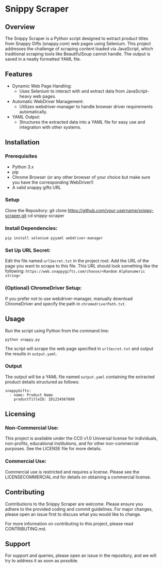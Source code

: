 # Snippy Scraper

## Overview

The Snippy Scraper is a Python script designed to extract product titles from Snappy Gifts (snappy.com) web pages using Selenium. This project addresses the challenge of scraping content loaded via JavaScript, which traditional scraping tools like BeautifulSoup cannot handle. The output is saved in a neatly formatted YAML file.

## Features

- Dynamic Web Page Handling: 
    - Uses Selenium to interact with and extract data from JavaScript-heavy web pages.
- Automatic WebDriver Management:
    - Utilizes webdriver-manager to handle browser driver requirements automatically.
- YAML Output:
    - Structures the extracted data into a YAML file for easy use and integration with other systems.

## Installation
### Prerequisites
- Python 3.x
- pip
- Chrome Browser (or any other browser of your choice but make sure you have the corresponding WebDriver!)
- A valid snappy gifts URL

### Setup
Clone the Repository:
    git clone https://github.com/your-username/snippy-scraper.git
    cd snippy-scraper

### Install Dependencies:
```pip install selenium pyyaml webdriver-manager```

### Set Up URL Secret:
Edit the file named `urlSecret.txt` in the project root.
Add the URL of the page you want to scrape to this file.
This URL should look something like the following:
`https://web.snappygifts.com/choose/<Random Alphanumeric string>`

### (Optional) ChromeDriver Setup:
If you prefer not to use webdriver-manager, manually download ChromeDriver and specify the path in `chromedriverPath.txt`.

## Usage
Run the script using Python from the command line:

```python snappy.py```

The script will scrape the web page specified in `urlSecret.txt` and output the results in `output.yaml`.

### Output
The output will be a YAML file named `output.yaml` containing the extracted product details structured as follows:

    snappyGifts:
      - name: Product Name
        productTitleID: ID1234567890

## Licensing

### Non-Commercial Use: 
This project is available under the CC0 v1.0 Universal license for individuals, non-profits, educational institutions, and for other non-commercial purposes. See the LICENSE file for more details.

### Commercial Use: 
Commercial use is restricted and requires a license. Please see the LICENSECOMMERCIAL.md for details on obtaining a commercial license.

## Contributing
Contributions to the Snippy Scraper are welcome. Please ensure you adhere to the provided coding and commit guidelines. For major changes, please open an issue first to discuss what you would like to change.

For more information on contributing to this project, please read CONTRIBUTING.md.

## Support
For support and queries, please open an issue in the repository, and we will try to address it as soon as possible.